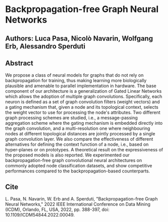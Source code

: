 # Backpropagation-free Graph Neural Networks

## Authors: Luca Pasa, Nicolò Navarin, Wolfgang Erb, Alessandro Sperduti

## Abstract

We propose a class of neural models for graphs that do not rely on backpropagation for training, thus making learning more biologically plausible and amenable to parallel implementation in hardware.
The base component of our architecture is a generalization of Gated Linear Networks which allows the adoption of multiple graph convolutions.
Specifically, each neuron is defined as a set of graph convolution filters (weight vectors) and a gating mechanism that, given a node and its topological context, selects the weight vector to use for processing the node's attributes. Two different graph processing schemes are studied, i.e.,
a message-passing aggregation scheme where the gating mechanism is embedded directly into the graph convolution, and a multi-resolution one where 
neighbouring nodes at different topological distances are jointly processed by a single graph convolution layer.
We also compare the effectiveness of different alternatives for defining the context function of a node, i.e., based on hyper-planes or on prototypes. 
A theoretical result on the expressiveness of the proposed models is also reported.
We experimented our backpropagation-free graph convolutional neural architectures on commonly adopted node classification datasets, and show competitive performances compared to the backpropagation-based counterparts.

## Cite

L. Pasa, N. Navarin, W. Erb and A. Sperduti, "Backpropagation-free Graph Neural Networks," 2022 IEEE International Conference on Data Mining (ICDM), Orlando, FL, USA, 2022, pp. 388-397, doi: 10.1109/ICDM54844.2022.00049.
